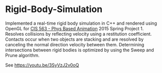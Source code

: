 # Rigid-Body-Simulation
Implemented a real-time rigid body simulation in C++ and rendered using OpenGL for [CIS 563 - Phys Based Animation](https://www.coursicle.com/penn/courses/CIS/563/) 2015 Spring Project 1. Resolves collisions by reflecting velocity using a restitution coefficient. Contacts occur when two objects are stacking and are resolved by canceling the normal direction velocity between them. Determining intersections between rigid bodies is optimized by using the Sweep and Prune algorithm.

See https://youtu.be/3SyVzJ2v0oQ
